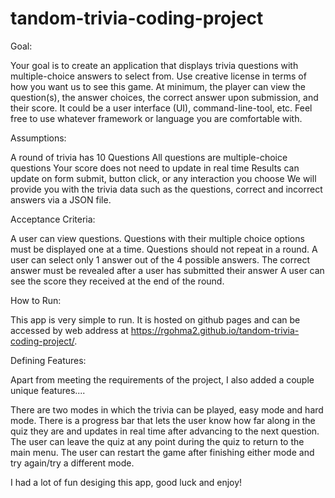 # tandom-trivia-coding-project

Goal:

Your goal is to create an application that displays trivia questions with multiple-choice answers to select from.
Use creative license in terms of how you want us to see this game. At minimum, the player can view the question(s), the answer choices, the correct answer upon submission, and their score. It could be a user interface (UI), command-line-tool, etc. Feel free to use whatever framework or language you are comfortable with.

Assumptions:

A round of trivia has 10 Questions
All questions are multiple-choice questions
Your score does not need to update in real time
Results can update on form submit, button click, or any interaction you choose
We will provide you with the trivia data such as the questions, correct and incorrect answers via a JSON file.

Acceptance Criteria:

 A user can view questions.
Questions with their multiple choice options must be displayed one at a time. Questions should not repeat in a round.
A user can select only 1 answer out of the 4 possible answers.
The correct answer must be revealed after a user has submitted their answer A user can see the score they received at the end of the round.

How to Run:

This app is very simple to run. It is hosted on github pages and can be accessed by web address at https://rgohma2.github.io/tandom-trivia-coding-project/.


Defining Features:

Apart from meeting the requirements of the project, I also added a couple unique features....

There are two modes in which the trivia can be played, easy mode and hard mode. 
There is a progress bar that lets the user know how far along in the quiz they are and updates in real time after advancing to the next question.
The user can leave the quiz at any point during the quiz to return to the main menu.
The user can restart the game after finishing either mode and try again/try a different mode.


I had a lot of fun desiging this app, good luck and enjoy!



